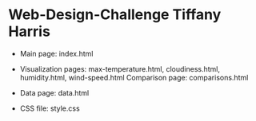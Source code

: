 # Web-Design-Challenge Tiffany Harris

* Main page: index.html

* Visualization pages: max-temperature.html, cloudiness.html, humidity.html, wind-speed.html
Comparison page: comparisons.html

* Data page: data.html

* CSS file: style.css
